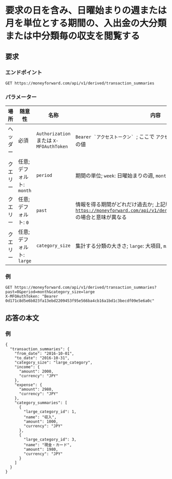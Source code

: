 # 要求の日を含み、日曜始まりの週または月を単位とする期間の、入出金の大分類または中分類毎の収支を閲覧する

## 要求

### エンドポイント

```
GET https://moneyforward.com/api/v1/derived/transaction_summaries
```

### パラメーター

| 場所 | 随意性 | 名称 | 内容 |
| ---- | ---- | ---- | --- |
| ヘッダー | 必須 | `Authorization` または `X-MFOAuthToken` | ```Bearer `アクセストークン` ```; ここで `アクセストークン` は [`access_token`](token.md) の値 |
| クエリー | 任意; デフォルト: `month` | `period` | 期間の単位; `week`: 日曜始まりの週, `month`: 月 |
| クエリー | 任意; デフォルト: `0` | `past` | 情報を得る期間がどれだけ過去か; 上記単位で計る; [`GET https://moneyforward.com/api/v1/derived/transaction_histories`](transaction_histories_index.md) の場合と意味が異なる |
| クエリー | 任意; デフォルト: `large` | `category_size` | 集計する分類の大きさ; `large`: 大項目, `middle`: 中項目 |

### 例

```
GET https://moneyforward.com/api/v1/derived/transaction_summaries?past=0&period=month&category_size=large
X-MFOAuthToken: "Bearer 0d171c8d5e6b023fa13ebd2209453f95e566ba4cb16a1bd1c3becdf09e5e6a0c"
```

## 応答の本文

### 例

```
{
  "transaction_summaries": {
    "from_date": "2016-10-01",
    "to_date": "2016-10-31",
    "category_size": "large_category",
    "income": {
      "amount": 2000,
      "currency": "JPY"
    },
    "expense": {
      "amount": 2980,
      "currency": "JPY"
    },
    "category_summaries": [
      {
        "large_category_id": 1,
        "name": "収入",
        "amount": 1000,
        "currency": "JPY"
      },
      {
        "large_category_id": 3,
        "name": "現金・カード",
        "amount": 1980,
        "currency": "JPY"
      }
    ]
  }
}
```

